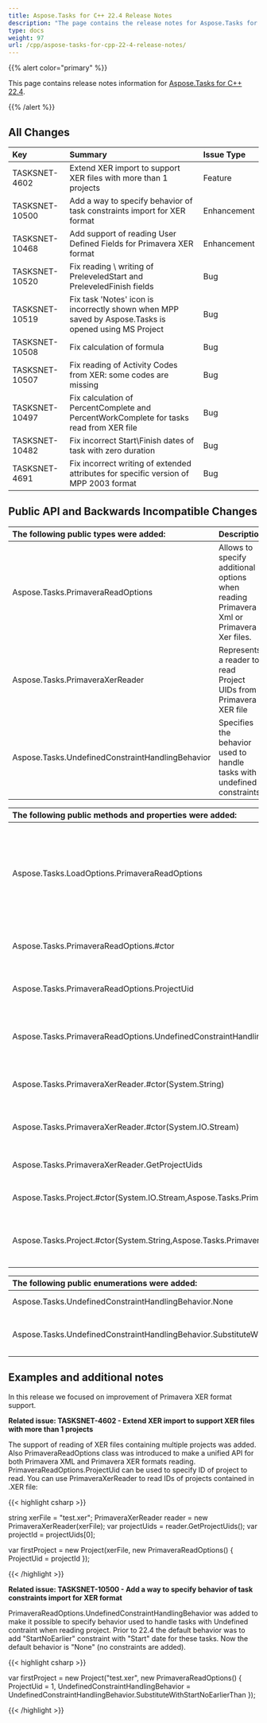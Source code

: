```yaml
---
title: Aspose.Tasks for C++ 22.4 Release Notes
description: "The page contains the release notes for Aspose.Tasks for C++ 22.4."
type: docs
weight: 97
url: /cpp/aspose-tasks-for-cpp-22-4-release-notes/
---
```


{{% alert color="primary" %}} 

This page contains release notes information for [Aspose.Tasks for C++ 22.4](https://downloads.aspose.com/tasks/cpp/new-releases/aspose.tasks-for-c---22.4/).

{{% /alert %}}
## **All Changes**
|**Key**|**Summary**|**Issue Type**|
| :- | :- | :- |
| TASKSNET-4602 | Extend XER import to support XER files with more than 1 projects | Feature |
| TASKSNET-10500 | Add a way to specify behavior of task constraints import for XER format | Enhancement |
| TASKSNET-10468 | Add support of reading User Defined Fields for Primavera XER format | Enhancement |
| TASKSNET-10520 | Fix reading \ writing of PreleveledStart and PreleveledFinish fields | Bug |
| TASKSNET-10519 | Fix task 'Notes' icon is incorrectly shown when MPP saved by Aspose.Tasks is opened using MS Project | Bug |
| TASKSNET-10508 | Fix calculation of formula | Bug |
| TASKSNET-10507 | Fix reading of Activity Codes from XER: some codes are missing | Bug |
| TASKSNET-10497 | Fix calculation of PercentComplete and PercentWorkComplete for tasks read from XER file | Bug |
| TASKSNET-10482 | Fix incorrect Start\Finish dates of task with zero duration | Bug |
| TASKSNET-4691 | Fix incorrect writing of extended attributes for specific version of MPP 2003 format | Bug |

## **Public API and Backwards Incompatible Changes**
|**The following public types were added:**|**Description**|
| :- | :- |
| Aspose.Tasks.PrimaveraReadOptions | Allows to specify additional options when reading Primavera Xml or Primavera Xer files. |
| Aspose.Tasks.PrimaveraXerReader | Represents a reader to read Project UIDs from Primavera XER file |
| Aspose.Tasks.UndefinedConstraintHandlingBehavior | Specifies the behavior used to handle tasks with undefined constraints. |

|**The following public methods and properties were added:**|**Description**|
| :- | :- |
| Aspose.Tasks.LoadOptions.PrimaveraReadOptions | Gets or sets a specified instance of the PrimaveraReadOptions class which can be used to customize the behavior of loading Primavera formats (Primavera P6 XER or Primavera P6 Xml). |
| Aspose.Tasks.PrimaveraReadOptions.#ctor | Initializes a new instance of the PrimaveraReadOptions class. |
| Aspose.Tasks.PrimaveraReadOptions.ProjectUid | Gets or sets the UID of a project to read from file containing multiple projects. |
| Aspose.Tasks.PrimaveraReadOptions.UndefinedConstraintHandlingBehavior | Specifies the behavior used to process tasks with undefined constraints read from XER format. |
| Aspose.Tasks.PrimaveraXerReader.#ctor(System.String) | Initializes a new instance of the PrimaveraXerReader class. |
| Aspose.Tasks.PrimaveraXerReader.#ctor(System.IO.Stream) | Initializes a new instance of the PrimaveraXerReader class. |
| Aspose.Tasks.PrimaveraXerReader.GetProjectUids | Return a list of the projects' unique identifiers. |
| Aspose.Tasks.Project.#ctor(System.IO.Stream,Aspose.Tasks.PrimaveraReadOptions) | Initializes a new instance of the Project class from the Stream |
| Aspose.Tasks.Project.#ctor(System.String,Aspose.Tasks.PrimaveraReadOptions) | Initializes a new instance of the Project class from a template (existent MPP or MPT file |

|**The following public enumerations were added:**|**Description**|
| :- | :- |
| Aspose.Tasks.UndefinedConstraintHandlingBehavior.None | The default behavior for loading from XER format. |
| Aspose.Tasks.UndefinedConstraintHandlingBehavior.SubstituteWithStartNoEarlierThan | Constraints with type 'ConstraintType.StartNoEarlierThan' and date = Start are added for tasks with 'Undefined' constraint. |


## **Examples and additional notes**

In this release we focused on improvement of Primavera XER format support.

**Related issue: TASKSNET-4602 - Extend XER import to support XER files with more than 1 projects**

The support of reading of XER files containing multiple projects was added. Also PrimaveraReadOptions class was introduced to make a unified API for both Primavera XML and Primavera XER formats reading.
PrimaveraReadOptions.ProjectUid can be used to specify ID of project to read.
You can use PrimaveraXerReader to read IDs of projects contained in .XER file:

{{< highlight csharp >}}

string xerFile = "test.xer";
PrimaveraXerReader reader = new PrimaveraXerReader(xerFile);
var projectUids = reader.GetProjectUids();
var projectId = projectUids[0];

var firstProject = new Project(xerFile,
    new PrimaveraReadOptions()
    {
        ProjectUid = projectId
    });

{{< /highlight >}}

**Related issue: TASKSNET-10500 - Add a way to specify behavior of task constraints import for XER format**

PrimaveraReadOptions.UndefinedConstraintHandlingBehavior was added to make it possible to specify behavior used to handle tasks with Undefined contraint when reading project.
Prior to 22.4 the default behavior was to add "StartNoEarlier" constraint with "Start" date for these tasks. Now the default behavior is "None" (no constraints are added).

{{< highlight csharp >}}

var firstProject = new Project("test.xer",
    new PrimaveraReadOptions()
    {
        ProjectUid = 1,
        UndefinedConstraintHandlingBehavior = UndefinedConstraintHandlingBehavior.SubstituteWithStartNoEarlierThan
    });

{{< /highlight >}}
